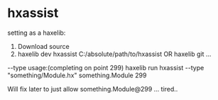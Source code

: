 hxassist
========

setting as a haxelib:
1. Download source
2. haxelib dev hxassist C:/absolute/path/to/hxassist
OR haxelib git ...


--type usage:(completing on point 299)
haxelib run hxassist --type "something/Module.hx" something.Module 299

Will fix later to just allow something.Module@299 ... tired..